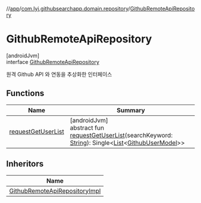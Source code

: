 //[app](../../../index.md)/[com.lyj.githubsearchapp.domain.repository](../index.md)/[GithubRemoteApiRepository](index.md)

# GithubRemoteApiRepository

[androidJvm]\
interface [GithubRemoteApiRepository](index.md)

원격 Github API 와 연동을 추상화한 인터페이스

## Functions

| Name | Summary |
|---|---|
| [requestGetUserList](request-get-user-list.md) | [androidJvm]<br>abstract fun [requestGetUserList](request-get-user-list.md)(searchKeyword: [String](https://kotlinlang.org/api/latest/jvm/stdlib/kotlin/-string/index.html)): Single&lt;[List](https://kotlinlang.org/api/latest/jvm/stdlib/kotlin.collections/-list/index.html)&lt;[GithubUserModel](../../com.lyj.githubsearchapp.domain.model/-github-user-model/index.md)&gt;&gt; |

## Inheritors

| Name |
|---|
| [GithubRemoteApiRepositoryImpl](../../com.lyj.githubsearchapp.data.repository/-github-remote-api-repository-impl/index.md) |
